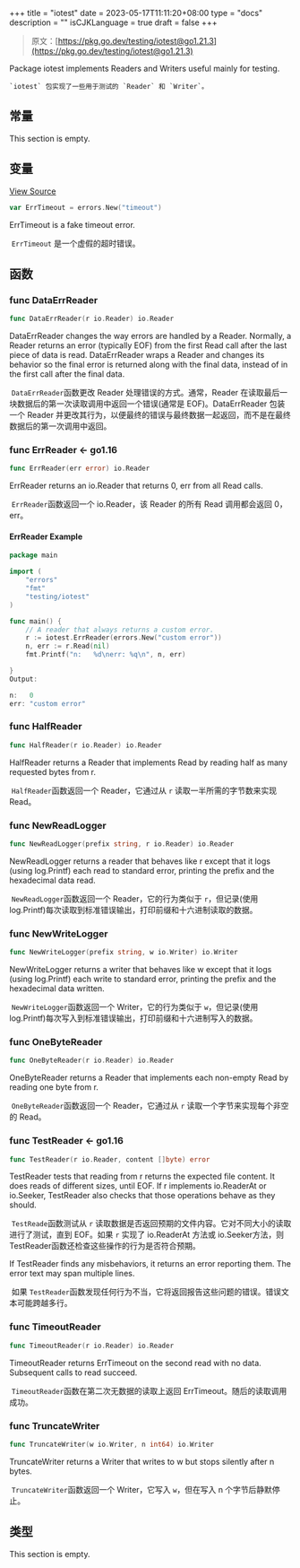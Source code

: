 +++
title = "iotest"
date = 2023-05-17T11:11:20+08:00
type = "docs"
description = ""
isCJKLanguage = true
draft = false
+++
> 原文：[https://pkg.go.dev/testing/iotest@go1.21.3](https://pkg.go.dev/testing/iotest@go1.21.3)

Package iotest implements Readers and Writers useful mainly for testing.

 	`iotest` 包实现了一些用于测试的 `Reader` 和 `Writer`。

## 常量 

This section is empty.

## 变量

[View Source](https://cs.opensource.google/go/go/+/go1.20.1:src/testing/iotest/reader.go;l=74)

``` go 
var ErrTimeout = errors.New("timeout")
```

ErrTimeout is a fake timeout error.

​	`ErrTimeout` 是一个虚假的超时错误。

## 函数

### func DataErrReader 

``` go 
func DataErrReader(r io.Reader) io.Reader
```

DataErrReader changes the way errors are handled by a Reader. Normally, a Reader returns an error (typically EOF) from the first Read call after the last piece of data is read. DataErrReader wraps a Reader and changes its behavior so the final error is returned along with the final data, instead of in the first call after the final data.

​	`DataErrReader`函数更改 Reader 处理错误的方式。通常，Reader 在读取最后一块数据后的第一次读取调用中返回一个错误(通常是 EOF)。DataErrReader 包装一个 Reader 并更改其行为，以便最终的错误与最终数据一起返回，而不是在最终数据后的第一次调用中返回。

### func ErrReader  <- go1.16

``` go 
func ErrReader(err error) io.Reader
```

ErrReader returns an io.Reader that returns 0, err from all Read calls.

​	`ErrReader`函数返回一个 io.Reader，该 Reader 的所有 Read 调用都会返回 0，err。

#### ErrReader Example
``` go 
package main

import (
	"errors"
	"fmt"
	"testing/iotest"
)

func main() {
	// A reader that always returns a custom error.
	r := iotest.ErrReader(errors.New("custom error"))
	n, err := r.Read(nil)
	fmt.Printf("n:   %d\nerr: %q\n", n, err)

}
Output:

n:   0
err: "custom error"
```

### func HalfReader 

``` go 
func HalfReader(r io.Reader) io.Reader
```

HalfReader returns a Reader that implements Read by reading half as many requested bytes from r.

​	`HalfReader`函数返回一个 Reader，它通过从 `r` 读取一半所需的字节数来实现 Read。

### func NewReadLogger 

``` go 
func NewReadLogger(prefix string, r io.Reader) io.Reader
```

NewReadLogger returns a reader that behaves like r except that it logs (using log.Printf) each read to standard error, printing the prefix and the hexadecimal data read.

​	`NewReadLogger`函数返回一个 Reader，它的行为类似于 `r`，但记录(使用 log.Printf)每次读取到标准错误输出，打印前缀和十六进制读取的数据。

### func NewWriteLogger 

``` go 
func NewWriteLogger(prefix string, w io.Writer) io.Writer
```

NewWriteLogger returns a writer that behaves like w except that it logs (using log.Printf) each write to standard error, printing the prefix and the hexadecimal data written.

​	`NewWriteLogger`函数返回一个 Writer，它的行为类似于 `w`，但记录(使用 log.Printf)每次写入到标准错误输出，打印前缀和十六进制写入的数据。

### func OneByteReader 

``` go 
func OneByteReader(r io.Reader) io.Reader
```

OneByteReader returns a Reader that implements each non-empty Read by reading one byte from r.

​	`OneByteReader`函数返回一个 Reader，它通过从 `r` 读取一个字节来实现每个非空的 Read。

### func TestReader  <- go1.16

``` go 
func TestReader(r io.Reader, content []byte) error
```

TestReader tests that reading from r returns the expected file content. It does reads of different sizes, until EOF. If r implements io.ReaderAt or io.Seeker, TestReader also checks that those operations behave as they should.

​	`TestReade`函数测试从 `r` 读取数据是否返回预期的文件内容。它对不同大小的读取进行了测试，直到 EOF。如果 `r` 实现了 io.ReaderAt 方法或 io.Seeker方法，则 TestReader函数还检查这些操作的行为是否符合预期。

If TestReader finds any misbehaviors, it returns an error reporting them. The error text may span multiple lines.

​	如果 `TestReader`函数发现任何行为不当，它将返回报告这些问题的错误。错误文本可能跨越多行。

### func TimeoutReader 

``` go 
func TimeoutReader(r io.Reader) io.Reader
```

TimeoutReader returns ErrTimeout on the second read with no data. Subsequent calls to read succeed.

​	`TimeoutReader`函数在第二次无数据的读取上返回 ErrTimeout。随后的读取调用成功。

### func TruncateWriter 

``` go 
func TruncateWriter(w io.Writer, n int64) io.Writer
```

TruncateWriter returns a Writer that writes to w but stops silently after n bytes.

​	`TruncateWriter`函数返回一个 Writer，它写入 `w`，但在写入 n 个字节后静默停止。

## 类型

This section is empty.